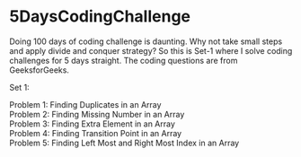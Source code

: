 # 5DaysCodingChallenge

Doing 100 days of coding challenge is daunting. Why not take small steps and apply divide and conquer strategy? So this is Set-1 where I solve coding challenges for 5 days straight. The coding questions are from GeeksforGeeks.

Set 1:
<div>
Problem 1: Finding Duplicates in an Array
</div>
<div>
Problem 2: Finding Missing Number in an Array
</div>
<div>
Problem 3: Finding Extra Element in an Array
</div>
<div>
Problem 4: Finding Transition Point in an Array
</div>
<div>
Problem 5: Finding Left Most and Right Most Index in an Array
</div>
